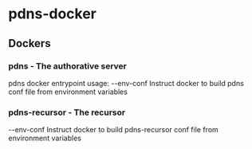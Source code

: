 # pdns-docker


## Dockers
### pdns - The authorative server
pdns docker entrypoint usage:
--env-conf  Instruct docker to build pdns conf file from environment variables

### pdns-recursor - The recursor
--env-conf  Instruct docker to build pdns-recursor conf file from environment variables